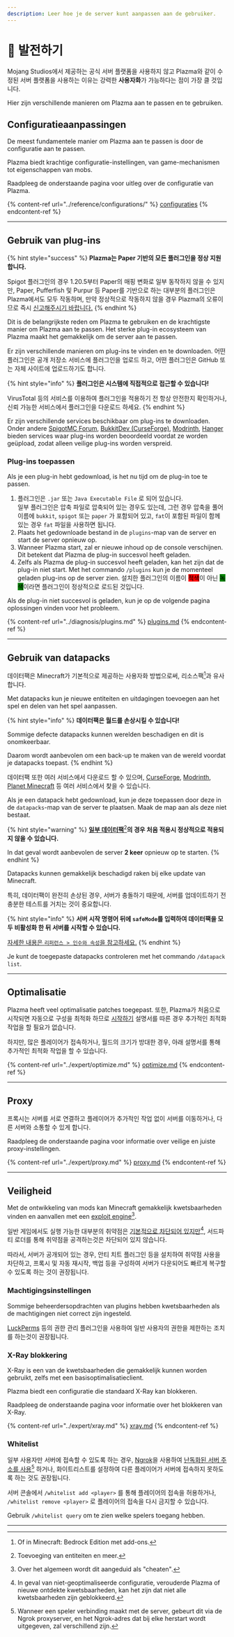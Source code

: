 ```yaml
---
description: Leer hoe je de server kunt aanpassen aan de gebruiker.
---
```


# 🎨 발전하기

Mojang Studios에서 제공하는 공식 서버 플랫폼을 사용하지 않고 Plazma와 같이 수정된 서버 플랫폼을 사용하는 이유는 강력한 **사용자화**가 가능하다는 점이 가장 클 것입니다.

Hier zijn verschillende manieren om Plazma aan te passen en te gebruiken.

## Configuratieaanpassingen <a href="#id-1" id="id-1"></a>

De meest fundamentele manier om Plazma aan te passen is door de configuratie aan te passen.

Plazma biedt krachtige configuratie-instellingen, van game-mechanismen tot eigenschappen van mobs.

Raadpleeg de onderstaande pagina voor uitleg over de configuratie van Plazma.

{% content-ref url="../reference/configurations/" %}
[configuraties](../reference/configurations/)
{% endcontent-ref %}

***

## Gebruik van plug-ins <a href="#id-2" id="id-2"></a>

{% hint style="success" %}
**Plazma는 Paper 기반의 모든 플러그인을 정상 지원합니다.**

Spigot 플러그인의 경우 1.20.5부터 Paper의 매핑 변화로 일부 동작하지 않을 수 있지만, Paper, Pufferfish 및 Purpur 등 Paper를 기반으로 하는 대부분의 플러그인은 Plazma에서도 모두 작동하며, 만약 정상적으로 작동하지 않을 경우 Plazma의 오류이므로 즉시 [신고해주시기 바랍니다.](../diagnosis/plugins.md)
{% endhint %}

Dit is de belangrijkste reden om Plazma te gebruiken en de krachtigste manier om Plazma aan te passen. Het sterke plug-in ecosysteem van Plazma maakt het gemakkelijk om de server aan te passen.

Er zijn verschillende manieren om plug-ins te vinden en te downloaden. 어떤 플러그인은 공개 저장소 서비스에 플러그인을 업로드 하고, 어떤 플러그인은 GitHub 또는 자체 사이트에 업로드하기도 합니다.

{% hint style="info" %}
**플러그인은 시스템에 직접적으로 접근할 수 있습니다!**

VirusTotal 등의 서비스를 이용하여 플러그인을 적용하기 전 항상 안전한지 확인하거나, 신뢰 가능한 서비스에서 플러그인을 다운로드 하세요.
{% endhint %}

Er zijn verschillende services beschikbaar om plug-ins te downloaden. Onder andere [SpigotMC Forum](https://www.spigotmc.org/resources/), [BukkitDev (CurseForge)](https://dev.bukkit.org/bukkit-plugins), [Modrinth](https://modrinth.com/plugins), [Hanger](https://hangar.papermc.io/) bieden services waar plug-ins worden beoordeeld voordat ze worden geüpload, zodat alleen veilige plug-ins worden verspreid.

### Plug-ins toepassen <a href="#id-2.1" id="id-2.1"></a>

Als je een plug-in hebt gedownload, is het nu tijd om de plug-in toe te passen.

1. 플러그인은 `.jar` 또는 `Java Executable File` 로 되어 있습니다.\
   일부 플러그인은 압축 파일로 압축되어 있는 경우도 있는데, 그런 경우 압축을 풀어 이름에 `bukkit`, `spigot` 또는 `paper` 가 포함되어 있고, `fat`이 포함된 파일이 함께 있는 경우 `fat` 파일을 사용하면 됩니다.
2. Plaats het gedownloade bestand in de `plugins`-map van de server en start de server opnieuw op.
3. Wanneer Plazma start, zal er nieuwe inhoud op de console verschijnen. Dit betekent dat Plazma de plug-in succesvol heeft geladen.
4. Zelfs als Plazma de plug-in succesvol heeft geladen, kan het zijn dat de plug-in niet start. Met het commando `/plugins` kun je de momenteel geladen plug-ins op de server zien. 설치한 플러그인의 이름이 <mark style="background-color:red;">적색</mark>이 아닌 <mark style="background-color:green;">녹색</mark>이라면 플러그인이 정상적으로 로드된 것입니다.

Als de plug-in niet succesvol is geladen, kun je op de volgende pagina oplossingen vinden voor het probleem.

{% content-ref url="../diagnosis/plugins.md" %}
[plugins.md](../diagnosis/plugins.md)
{% endcontent-ref %}

***

## Gebruik van datapacks <a href="#id-3" id="id-3"></a>

데이터팩은 Minecraft가 기본적으로 제공하는 사용자화 방법으로써, 리소스팩[^1]과 유사합니다.

Met datapacks kun je nieuwe entiteiten en uitdagingen toevoegen aan het spel en delen van het spel aanpassen.

{% hint style="info" %}
**데이터팩은 월드를 손상시킬 수 있습니다!**

Sommige defecte datapacks kunnen werelden beschadigen en dit is onomkeerbaar.

Daarom wordt aanbevolen om een back-up te maken van de wereld voordat je datapacks toepast.
{% endhint %}

데이터팩 또한 여러 서비스에서 다운로드 할 수 있으며, [CurseForge](https://www.curseforge.com/minecraft/search?page=1\\&pageSize=50\\&sortBy=relevancy\\&class=data-packs), [Modrinth](https://modrinth.com/datapacks), [Planet Minecraft](https://www.planetminecraft.com/data-packs/) 등 여러 서비스에서 찾을 수 있습니다.

Als je een datapack hebt gedownload, kun je deze toepassen door deze in de `datapacks`-map van de server te plaatsen. Maak de map aan als deze niet bestaat.

{% hint style="warning" %}
[**일부 데이터팩**](#user-content-fn-2)[^2]**의 경우 처음 적용시 정상적으로 적용되지 않을 수 있습니다.**

In dat geval wordt aanbevolen de server **2 keer** opnieuw op te starten.
{% endhint %}

Datapacks kunnen gemakkelijk beschadigd raken bij elke update van Minecraft.

특히, 데이터팩이 완전히 손상된 경우, 서버가 충돌하기 때문에, 서버를 업데이트하기 전 충분한 테스트를 거치는 것이 중요합니다.

{% hint style="info" %}
**서버 시작 명령어 뒤에 `safeMode`를 입력하여 데이터팩을 모두 비활성화 한 뒤 서버를 시작할 수 있습니다.**

[자세한 내용은 `리퍼런스 > 인수와 속성`을 참고하세요.](../reference/arguments.md#safemode)
{% endhint %}

Je kunt de toegepaste datapacks controleren met het commando `/datapack list`.

***

## Optimalisatie <a href="#id-4" id="id-4"></a>

Plazma heeft veel optimalisatie patches toegepast. 또한, Plazma가 처음으로 시작되면 자동으로 구성을 최적화 하므로 [시작하기](./) 설명서를 따른 경우 추가적인 최적화 작업을 할 필요가 없습니다.

하지만, 많은 플레이어가 접속하거나, 월드의 크기가 방대한 경우, 아래 설명서를 통해 추가적인 최적화 작업을 할 수 있습니다.

{% content-ref url="../expert/optimize.md" %}
[optimize.md](../expert/optimize.md)
{% endcontent-ref %}

***

## Proxy <a href="#id-5" id="id-5"></a>

프록시는 서버를 서로 연결하고 플레이어가 추가적인 작업 없이 서버를 이동하거나, 다른 서버와 소통할 수 있게 합니다.

Raadpleeg de onderstaande pagina voor informatie over veilige en juiste proxy-instellingen.

{% content-ref url="../expert/proxy.md" %}
[proxy.md](../expert/proxy.md)
{% endcontent-ref %}

***

## Veiligheid <a href="#id-5" id="id-5"></a>

Met de ontwikkeling van mods kan Minecraft gemakkelijk kwetsbaarheden vinden en aanvallen met een [exploit engine](#user-content-fn-3)[^3].

일반 게임에서도 실행 가능한 대부분의 취약점은 [기본적으로 차단되어 있지만](#user-content-fn-4)[^4], 서드파티 로더를 통해 취약점을 공격하는것은 차단되어 있지 않습니다.

따라서, 서버가 공개되어 있는 경우, 안티 치트 플러그인 등을 설치하여 취약점 사용을 차단하고, 프록시 및 자동 재시작, 백업 등을 구성하여 서버가 다운되어도 빠르게 복구할 수 있도록 하는 것이 권장됩니다.

### Machtigingsinstellingen <a href="#id-5.1" id="id-5.1"></a>

Sommige beheerdersopdrachten van plugins hebben kwetsbaarheden als de machtigingen niet correct zijn ingesteld.

[LuckPerms](https://luckperms.net/) 등의 권한 관리 플러그인을 사용하여 일반 사용자의 권한을 제한하는 조치를 하는것이 권장됩니다.

### X-Ray blokkering <a href="#id-5.2" id="id-5.2"></a>

X-Ray is een van de kwetsbaarheden die gemakkelijk kunnen worden gebruikt, zelfs met een basisoptimalisatieclient.

Plazma biedt een configuratie die standaard X-Ray kan blokkeren.

Raadpleeg de onderstaande pagina voor informatie over het blokkeren van X-Ray.

{% content-ref url="../expert/xray.md" %}
[xray.md](../expert/xray.md)
{% endcontent-ref %}

### Whitelist <a href="#id-5.3" id="id-5.3"></a>

일부 사용자만 서버에 접속할 수 있도록 하는 경우, [Ngrok](./#id-6.2)을 사용하여 [난독화된 서버 주소를 사용](#user-content-fn-5)[^5] 하거나, 화이트리스트를 설정하여 다른 플레이어가 서버에 접속하지 못하도록 하는 것도 권장됩니다.

서버 콘솔에서 `/whitelist add <player>` 를 통해 플레이어의 접속을 허용하거나, `/whitelist remove <player>` 로 플레이어의 접속을 다시 금지할 수 있습니다.

Gebruik `/whitelist query` om te zien welke spelers toegang hebben.

***

[^1]: Of in Minecraft: Bedrock Edition met add-ons.

[^2]: Toevoeging van entiteiten en meer.

[^3]: Over het algemeen wordt dit aangeduid als "cheaten".

[^4]: In geval van niet-geoptimaliseerde configuratie, verouderde Plazma of nieuwe ontdekte kwetsbaarheden, kan het zijn dat niet alle kwetsbaarheden zijn geblokkeerd.

[^5]: Wanneer een speler verbinding maakt met de server, gebeurt dit via de Ngrok proxyserver, en het Ngrok-adres dat bij elke herstart wordt uitgegeven, zal verschillend zijn.
